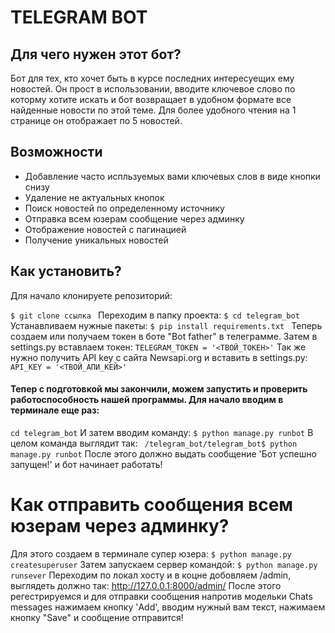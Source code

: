 # TELEGRAM BOT

## Для чего нужен этот бот?

Бот для тех, кто хочет быть в курсе последних интересуещих ему новостей. Он прост в использовании, вводите ключевое слово по которму хотите искать и бот возвращает в удобном формате все найденные новости по этой теме. Для более удобного чтения на 1 странице он отображает по 5 новостей.

## Возможности
 * Добавление часто испльзуемых вами ключевых слов в виде кнопки снизу
 * Удаление не актуальных кнопок
 * Поиск новостей по определенному источнику
 * Отправка всем юзерам сообщение через админку
 * Отображение новостей с пагинацией
 * Получение уникальных новостей
 
## Как установить?
Для начало клонируете репозиторий:

```$ git clone ссылка ```
Переходим в папку проекта: 
```$ cd telegram_bot ```
Устанавливаем нужные пакеты:
```$ pip install requirements.txt ```
Теперь создаем или получаем токен в боте "Bot father" в телеграмме.
Затем в settings.py вставлаем токен:
``` TELEGRAM_TOKEN = '<ТВОЙ_ТОКЕН>' ```
Так же нужно получить АPI key с сайта Newsapi.org и вставить в settings.py:
``` API_KEY = '<ТВОЙ_АПИ_КЕЙ>' ```


#### Тепер с подготовкой мы закончили, можем запустить и проверить работоспособность нашей программы. Для начало вводим в терминале еще раз:
``` cd telegram_bot ```
И затем вводим команду:
``` $ python manage.py runbot ```
В целом команда выглядит так:
``` /telegram_bot/telegram_bot$ python manage.py runbot```
После этого должно выдать сообщение 'Бот успешно запущен!' и бот начинает работать!

# Как отправить сообщения всем юзерам через админку?

Для этого создаем в терминале супер юзера:
``` $ python manage.py createsuperuser ```
Затем запускаем сервер командой:
``` $ python manage.py runsever ```
Переходим по локал хосту и в коцне добовляем /admin, выглядеть должно так:
http://127.0.0.1:8000/admin/
После этого регестрируемся и для отправки сообщения напротив модельки Chats messages нажимаем кнопку 'Add', вводим нужный вам текст, нажимаем кнопку "Save" и сообщение отправится!
